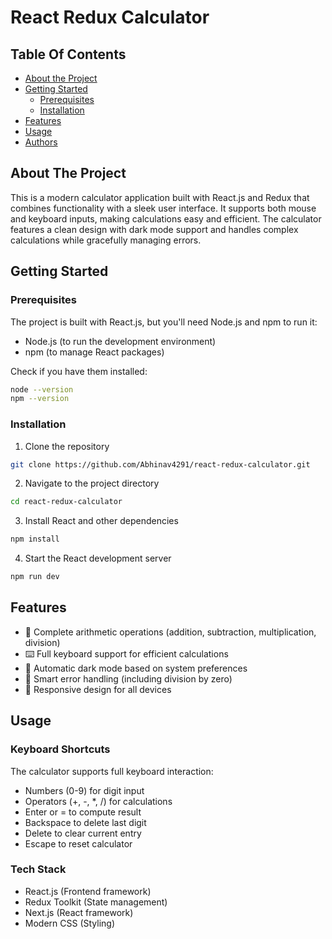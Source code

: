 # React Redux Calculator

## Table Of Contents
- [About the Project](#about-the-project)
- [Getting Started](#getting-started)
  - [Prerequisites](#prerequisites)
  - [Installation](#installation)
- [Features](#features)
- [Usage](#usage)
- [Authors](#authors)

## About The Project
This is a modern calculator application built with React.js and Redux that combines functionality with a sleek user interface. It supports both mouse and keyboard inputs, making calculations easy and efficient. The calculator features a clean design with dark mode support and handles complex calculations while gracefully managing errors.

## Getting Started

### Prerequisites
The project is built with React.js, but you'll need Node.js and npm to run it:
- Node.js (to run the development environment)
- npm (to manage React packages)

Check if you have them installed:
```bash
node --version
npm --version
```

### Installation
1. Clone the repository
```bash
git clone https://github.com/Abhinav4291/react-redux-calculator.git
```

2. Navigate to the project directory
```bash
cd react-redux-calculator
```

3. Install React and other dependencies
```bash
npm install
```

4. Start the React development server
```bash
npm run dev
```

## Features
- 🧮 Complete arithmetic operations (addition, subtraction, multiplication, division)
- ⌨️ Full keyboard support for efficient calculations
- 🌙 Automatic dark mode based on system preferences
- 🎯 Smart error handling (including division by zero)
- 📱 Responsive design for all devices

## Usage

### Keyboard Shortcuts
The calculator supports full keyboard interaction:
- Numbers (0-9) for digit input
- Operators (+, -, *, /) for calculations
- Enter or = to compute result
- Backspace to delete last digit
- Delete to clear current entry
- Escape to reset calculator

### Tech Stack
- React.js (Frontend framework)
- Redux Toolkit (State management)
- Next.js (React framework)
- Modern CSS (Styling)
